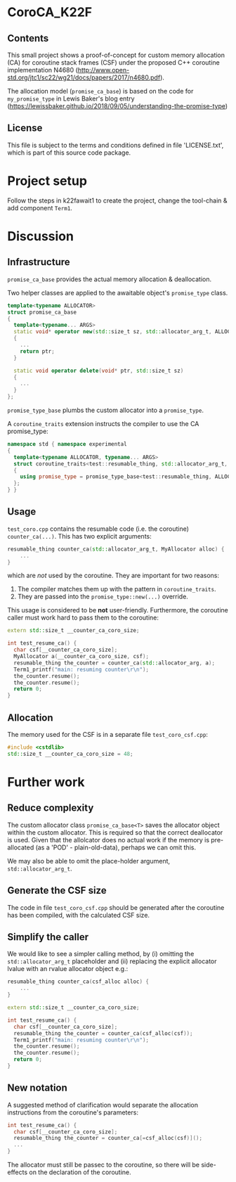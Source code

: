 # CoroCA_K22F

## Contents

This small project shows a proof-of-concept for custom memory allocation (CA) for coroutine stack frames (CSF) under the proposed C++ coroutine implementation N4680 (http://www.open-std.org/jtc1/sc22/wg21/docs/papers/2017/n4680.pdf). 

The allocation model (`promise_ca_base`) is based on the code for `my_promise_type` in Lewis Baker's blog entry (https://lewissbaker.github.io/2018/09/05/understanding-the-promise-type) 

## License

This file is subject to the terms and conditions defined in file 'LICENSE.txt', which is part of this source code package.

# Project setup

Follow the steps in k22fawait1 to create the project, change the tool-chain & add component `Term1`.

# Discussion

## Infrastructure

`promise_ca_base` provides the actual memory  allocation & deallocation.

Two helper classes are applied to the awaitable object's `promise_type` class.

```C++
template<typename ALLOCATOR>
struct promise_ca_base
{
  template<typename... ARGS>
  static void* operator new(std::size_t sz, std::allocator_arg_t, ALLOCATOR& allocator, ARGS&... args)
  {
    ...
    return ptr;
  }

  static void operator delete(void* ptr, std::size_t sz)
  {
    ...
  }
};
```

`promise_type_base` plumbs the custom allocator into a `promise_type`.

A `coroutine_traits` extension instructs the compiler to use the CA promise_type:

```C++
namespace std { namespace experimental
{
  template<typename ALLOCATOR, typename... ARGS>
  struct coroutine_traits<test::resumable_thing, std::allocator_arg_t, ALLOCATOR, ARGS...>
  {
    using promise_type = promise_type_base<test::resumable_thing, ALLOCATOR>;
  };
} }
```

## Usage

`test_coro.cpp` contains the resumable code (i.e. the coroutine) `counter_ca(...)`. This has two explicit arguments:

```C++
resumable_thing counter_ca(std::allocator_arg_t, MyAllocator alloc) {
    ...
}
```
which are *not* used by the coroutine. They are important for two reasons:

1. The compiler matches them up with the pattern in `coroutine_traits`.
1. They are passed into the `promise_type::new(...)` override.

This usage is considered to be **not** user-friendly. Furthermore, the coroutine caller must work hard to pass them to the coroutine:

```C++
extern std::size_t __counter_ca_coro_size;

int test_resume_ca() {
  char csf[__counter_ca_coro_size];
  MyAllocator a(__counter_ca_coro_size, csf);
  resumable_thing the_counter = counter_ca(std::allocator_arg, a);
  Term1_printf("main: resuming counter\r\n");
  the_counter.resume();
  the_counter.resume();
  return 0;
}
```

## Allocation

The memory used for the CSF is in a separate file `test_coro_csf.cpp`:

```C++
#include <cstdlib>
std::size_t __counter_ca_coro_size = 48;
```

# Further work

## Reduce complexity

The custom allocator class `promise_ca_base<T>` saves the allocator object within the custom allocator. This is required so that the correct deallocator is used. Given that the allolcator does no actual work if the memory is pre-allocated (as a 'POD' - plain-old-data), perhaps we can omit this.

We may also be able to omit the place-holder argument, `std::allocator_arg_t`.

## Generate the CSF size

The code in file `test_coro_csf.cpp` should be generated after the coroutine has been compiled, with the calculated CSF size.

## Simplify the caller

We would like to see a simpler calling method, by (i) omitting the `std::allocator_arg_t` placeholder and (ii) replacing the explicit allocator lvalue with an rvalue allocator object e.g.:

```C++
resumable_thing counter_ca(csf_alloc alloc) {
    ...
}

extern std::size_t __counter_ca_coro_size;

int test_resume_ca() {
  char csf[__counter_ca_coro_size];
  resumable_thing the_counter = counter_ca(csf_alloc(csf));
  Term1_printf("main: resuming counter\r\n");
  the_counter.resume();
  the_counter.resume();
  return 0;
}
```

## New notation

A suggested method of clarification would separate the allocation instructions from the coroutine's parameters:

```C++
int test_resume_ca() {
  char csf[__counter_ca_coro_size];
  resumable_thing the_counter = counter_ca[=csf_alloc(csf)]();
  ...
}
```

The allocator must still be passec to the coroutine, so there will be side-effects on the declaration of the coroutine.
